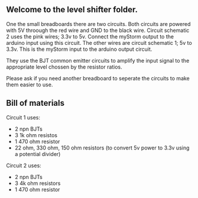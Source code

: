 Welcome to the level shifter folder.
---

One the small breadboards there are two circuits. Both circuits are powered with 5V throough the red wire and GND to the black wire.
Circuit schematic 2 uses the pink wires; 3.3v to 5v. Connect the myStorm output to the arduino input using this circuit.
The other wires are circuit schematic 1; 5v to 3.3v. This is the myStorm input to the arduino output circuit.

They use the BJT common emitter circuits to amplify the input signal to the appropriate level chossen by the resistor ratios.

Please ask if you need another breadboard to seperate the circuits to make them easier to use.

Bill of materials
---

Circuit 1 uses:
 * 2 npn BJTs
 * 3 1k ohm resistos
 * 1 470 ohm resistor
 * 22 ohm, 330 ohm, 150 ohm resistors (to convert 5v power to 3.3v using a potential divider)
 
 Circuit 2 uses:
 * 2 npn BJTs
 * 3 4k ohm resistors
 * 1 470 ohm resistor
